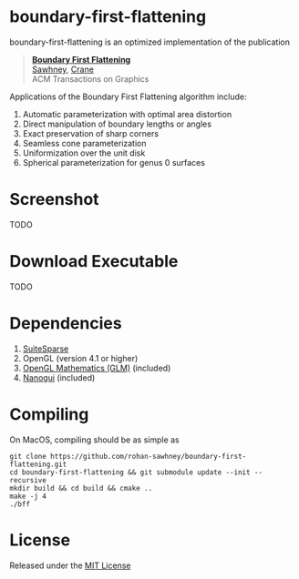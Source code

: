 # boundary-first-flattening

boundary-first-flattening is an optimized implementation of the publication

>    **[Boundary First Flattening](https://arxiv.org/abs/1704.06873)**<br/>
>    [Sawhney](http://www.rohansawhney.io), [Crane](http://www.cs.cmu.edu/~kmcrane/)<br/>
>    ACM Transactions on Graphics

Applications of the Boundary First Flattening algorithm include:
1. Automatic parameterization with optimal area distortion
2. Direct manipulation of boundary lengths or angles
3. Exact preservation of sharp corners
4. Seamless cone parameterization
5. Uniformization over the unit disk
6. Spherical parameterization for genus 0 surfaces

# Screenshot

TODO

# Download Executable

TODO

# Dependencies

1. [SuiteSparse](http://faculty.cse.tamu.edu/davis/suitesparse.html)
2. OpenGL (version 4.1 or higher)
3. [OpenGL Mathematics (GLM)](http://glm.g-truc.net/0.9.8/index.html) (included)
4. [Nanogui](https://github.com/wjakob/nanogui) (included)

# Compiling

On MacOS, compiling should be as simple as

```
git clone https://github.com/rohan-sawhney/boundary-first-flattening.git
cd boundary-first-flattening && git submodule update --init --recursive
mkdir build && cd build && cmake ..
make -j 4
./bff
```

# License

Released under the [MIT License](https://opensource.org/licenses/MIT)
